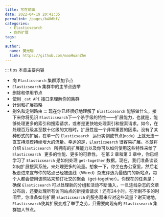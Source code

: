 ```yaml
---
title: 写在前面
date: 2022-04-19 20:41:35
permalink: /pages/b40dbf/
categories:
  - Elasticsearch
  - 向外扩展
tags:
  - 
author: 
  name: 樊光瑞
  link: https://github.com/maoHuanZhe
---
```

::: tips 本章主要内容
- 向 `Elasticsearch` 集群添加节点
- `Elasticsearch` 集群中的主节点选举
- 删除和停用节点
- 使用 `_cat API` 接口来理解你的集群
- 计划和扩展策略
- 别名和定制路由
:::
现在你已经很好地理解了 `Elasticsearch` 能够做什么，接下来你将见识 `Elasticsearch`下一个杀手级的特性——扩展能力，也就是，能够处理更多的索引和搜索请求，或者是更快地处理索引和搜索请求。如今，在处理百万级甚至数十亿级的文档时，扩展性是一个非常重要的因素。没有了某种形式的扩展，在单一的 `Elasticsearch ` 运行实例或节点(`node`）上就无法一直支持规模持续增大的流量。幸运的是，`Elasticsearch` 很容易扩展。本章将介绍 `Elasticsearch ` 所拥有的扩展能力以及你可以如何使用这些特性来给了 `Elasticsearch ` 更多的性能、更多的可靠性。
在第 2 章和第 3 章中，你已经学习了 `Elasticsearch` 是如何处理 `get-together` 数据。现在，我们准备谈谈如何扩展搜索系统，来处理更多的流量。想象一下，你坐在办公室里，然后老板走进来宣布你的站点已经被连线（Wired）杂志评选为最热门的新站点，每个人都会使用该网站来预订社交的聚会（get-together）。你现在的任务是：确保 `Elasticsearch` 可以处理新的分组和活动不断涌入，一旦连线杂志的文章公布后，还要处理所有访问站点的新搜索请求！还有24小时。在所剩不多的时间里，你准备如何扩展 `Elasticsearch` 的服务器来应对这些流量？谢天谢地，`Elasticsearch`使其扩展变成了举手之劳，只需要向现有的 `Elasticsearch` 集群加人节点。